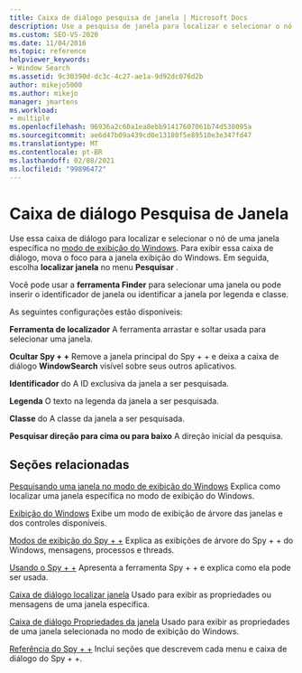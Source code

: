 ```yaml
---
title: Caixa de diálogo pesquisa de janela | Microsoft Docs
description: Use a pesquisa de janela para localizar e selecionar o nó de uma janela específica listada no modo de exibição do Windows. Consulte este artigo para obter descrições das configurações.
ms.custom: SEO-VS-2020
ms.date: 11/04/2016
ms.topic: reference
helpviewer_keywords:
- Window Search
ms.assetid: 9c30390d-dc3c-4c27-ae1a-9d92dc076d2b
author: mikejo5000
ms.author: mikejo
manager: jmartens
ms.workload:
- multiple
ms.openlocfilehash: 96936a2c60a1ea8ebb91417607061b74d538095a
ms.sourcegitcommit: ae6d47b09a439cd0e13180f5e89510e3e347fd47
ms.translationtype: MT
ms.contentlocale: pt-BR
ms.lasthandoff: 02/08/2021
ms.locfileid: "99896472"
---
```

# <a name="window-search-dialog-box"></a>Caixa de diálogo Pesquisa de Janela
Use essa caixa de diálogo para localizar e selecionar o nó de uma janela específica no [modo de exibição do Windows](../debugger/windows-view.md). Para exibir essa caixa de diálogo, mova o foco para a janela exibição do Windows. Em seguida, escolha **localizar janela** no menu **Pesquisar** .

 Você pode usar a **ferramenta Finder** para selecionar uma janela ou pode inserir o identificador de janela ou identificar a janela por legenda e classe.

 As seguintes configurações estão disponíveis:

 **Ferramenta de localizador** A ferramenta arrastar e soltar usada para selecionar uma janela.

 **Ocultar Spy + +** Remove a janela principal do Spy + + e deixa a caixa de diálogo **WindowSearch** visível sobre seus outros aplicativos.

 **Identificador** do A ID exclusiva da janela a ser pesquisada.

 **Legenda** O texto na legenda da janela a ser pesquisada.

 **Classe** do A classe da janela a ser pesquisada.

 **Pesquisar direção para cima ou para baixo** A direção inicial da pesquisa.

## <a name="related-sections"></a>Seções relacionadas
 [Pesquisando uma janela no modo de exibição do Windows](../debugger/how-to-search-for-a-window-in-windows-view.md) Explica como localizar uma janela específica no modo de exibição do Windows.

 [Exibição do Windows](../debugger/windows-view.md) Exibe um modo de exibição de árvore das janelas e dos controles disponíveis.

 [Modos de exibição do Spy + +](../debugger/spy-increment-views.md) Explica as exibições de árvore do Spy + + do Windows, mensagens, processos e threads.

 [Usando o Spy + +](../debugger/using-spy-increment.md) Apresenta a ferramenta Spy + + e explica como ela pode ser usada.

 [Caixa de diálogo localizar janela](../debugger/find-window-dialog-box.md) Usado para exibir as propriedades ou mensagens de uma janela específica.

 [Caixa de diálogo Propriedades da janela](../debugger/window-properties-dialog-box.md) Usado para exibir as propriedades de uma janela selecionada no modo de exibição do Windows.

 [Referência do Spy + +](../debugger/spy-increment-reference.md) Inclui seções que descrevem cada menu e caixa de diálogo do Spy + +.